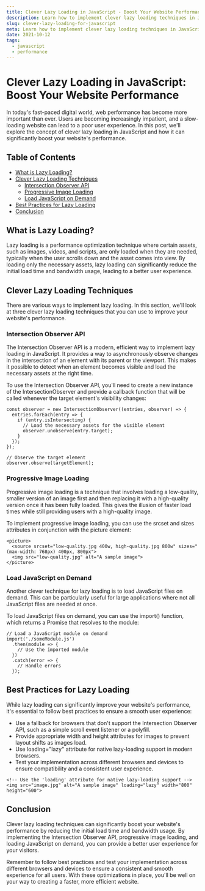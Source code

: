 ```yaml
---
title: Clever Lazy Loading in JavaScript - Boost Your Website Performance
description: Learn how to implement clever lazy loading techniques in JavaScript to boost your website's performance.
slug: clever-lazy-loading-for-javascript
meta: Learn how to implement clever lazy loading techniques in JavaScript to boost your website's performance.
date: 2021-10-12
tags:
  - javascript
  - performance
---
```


# Clever Lazy Loading in JavaScript: Boost Your Website Performance

In today's fast-paced digital world, web performance has become more important than ever. Users are becoming increasingly impatient, and a slow-loading website can lead to a poor user experience. In this post, we'll explore the concept of clever lazy loading in JavaScript and how it can significantly boost your website's performance.

## Table of Contents

- [What is Lazy Loading?](#what-is-lazy-loading)
- [Clever Lazy Loading Techniques](#clever-lazy-loading-techniques)
  - [Intersection Observer API](#intersection-observer-api)
  - [Progressive Image Loading](#progressive-image-loading)
  - [Load JavaScript on Demand](#load-javascript-on-demand)
- [Best Practices for Lazy Loading](#best-practices-for-lazy-loading)
- [Conclusion](#conclusion)

## What is Lazy Loading?

Lazy loading is a performance optimization technique where certain assets, such as images, videos, and scripts, are only loaded when they are needed, typically when the user scrolls down and the asset comes into view. By loading only the necessary assets, lazy loading can significantly reduce the initial load time and bandwidth usage, leading to a better user experience.

## Clever Lazy Loading Techniques

There are various ways to implement lazy loading. In this section, we'll look at three clever lazy loading techniques that you can use to improve your website's performance.

### Intersection Observer API

The Intersection Observer API is a modern, efficient way to implement lazy loading in JavaScript. It provides a way to asynchronously observe changes in the intersection of an element with its parent or the viewport. This makes it possible to detect when an element becomes visible and load the necessary assets at the right time.

To use the Intersection Observer API, you'll need to create a new instance of the IntersectionObserver and provide a callback function that will be called whenever the target element's visibility changes:

```
const observer = new IntersectionObserver((entries, observer) => {
  entries.forEach(entry => {
    if (entry.isIntersecting) {
      // Load the necessary assets for the visible element
      observer.unobserve(entry.target);
    }
  });
});

// Observe the target element
observer.observe(targetElement);
```

### Progressive Image Loading

Progressive image loading is a technique that involves loading a low-quality, smaller version of an image first and then replacing it with a high-quality version once it has been fully loaded. This gives the illusion of faster load times while still providing users with a high-quality image.

To implement progressive image loading, you can use the srcset and sizes attributes in conjunction with the picture element:

```
<picture>
  <source srcset="low-quality.jpg 400w, high-quality.jpg 800w" sizes="(max-width: 768px) 400px, 800px">
  <img src="low-quality.jpg" alt="A sample image">
</picture>
```

### Load JavaScript on Demand

Another clever technique for lazy loading is to load JavaScript files on demand. This can be particularly useful for large applications where not all JavaScript files are needed at once.

To load JavaScript files on demand, you can use the import() function, which returns a Promise that resolves to the module:

```
// Load a JavaScript module on demand
import('./someModule.js')
  .then(module => {
    // Use the imported module
  })
  .catch(error => {
    // Handle errors
  });
```

## Best Practices for Lazy Loading

While lazy loading can significantly improve your website's performance, it's essential to follow best practices to ensure a smooth user experience:

- Use a fallback for browsers that don't support the Intersection Observer API, such as a simple scroll event listener or a polyfill.
- Provide appropriate width and height attributes for images to prevent layout shifts as images load.
- Use loading="lazy" attribute for native lazy-loading support in modern browsers.
- Test your implementation across different browsers and devices to ensure compatibility and a consistent user experience.

```
<!-- Use the 'loading' attribute for native lazy-loading support -->
<img src="image.jpg" alt="A sample image" loading="lazy" width="800" height="600">
```

## Conclusion

Clever lazy loading techniques can significantly boost your website's performance by reducing the initial load time and bandwidth usage. By implementing the Intersection Observer API, progressive image loading, and loading JavaScript on demand, you can provide a better user experience for your visitors.

Remember to follow best practices and test your implementation across different browsers and devices to ensure a consistent and smooth experience for all users. With these optimizations in place, you'll be well on your way to creating a faster, more efficient website.
